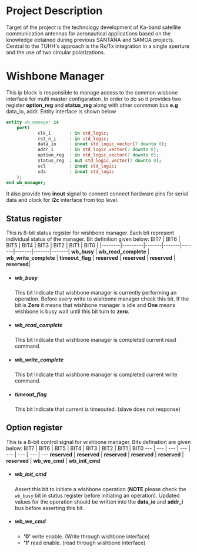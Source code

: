 # Project Description

Target of the project is the technology development of Ka-band satellite communication antennas for aeronautical applications based on the knowledge obtained during previous SANTANA and SAMOA projects. Central to the TUHH's approach is the Rx/Tx integration in a single aperture and the use of two circular polarizations.

# Wishbone Manager

This ip block is responsible to manage access to the common wisbone interface for multi master configaration. In order to do so it provides two register **option_reg** and **status_reg** along with other conmmon bus **e.g** data_io, addr. Entity interface is shown below
```vhdl
entity wb_manager is
	port(
			clk_i		: in std_logic;
			rst_n_i		: in std_logic;
			data_io 	: inout std_logic_vector(7 downto 0);
			addr_i 		: in std_logic_vector(7 downto 0);
			option_reg	: in std_logic_vector(7 downto 0);
			status_reg	: out std_logic_vector(7 downto 0);
			scl         : inout std_logic;	
			sda         : inout std_logic
	);
end wb_manager;
```

It also provide two **inout**  signal to connect  connect hardware pins for serial data and clock for **i2c** interface from top level. 

## Status register

This is 8-bit status register for wishbone manager. Each bit represent individual status of the manager. Bit definition given below:
BIT7     |  BIT6   | BIT5   | BIT4 | BIT3   | BIT2 | BIT1   | BIT0 |
|--------|---------|-------|-------|-------|-------|-------|-------|
**wb_busy** | **wb_read_complete** | **wb_write_complete** | **timeout_flag** | **reserved** | **reserved** | **reserved** | **reserved**|

- ##### wb_busy
    This bit  Indicate that wishbone manager is currently performing an operation. Before every write to wishbone manager check this bit. If the bit is **Zero** it means that wishbone manager is idle and **One** means wishbone is busy wait until this bit turn to **zero**.
- ##### wb_read_complete
    This bit  Indicate that wishbone manager is completed current read command.
- ##### wb_write_complete
    This bit  Indicate that wishbone manager is completed current write command.
- ##### timeout_flag
    This bit  Indicate that current is timeouted. (slave does not response)

## Option register 

This is a 8-bit control signal for wishbone manager. Bits defination are given below:
BIT7 | BIT6 | BIT5 | BIT4 | BIT3 | BIT2 | BIT1 | BIT0
--- | --- | --- | --- | --- | --- | --- | ---
**reserved** | **reserved** | **reserved** | **reserved** | **reserved** | **reserved** | **wb_we_cmd** | **wb_init_cmd**
 
- ##### wb_init_cmd
    Assert this bit to initiate a wishbone operation (**NOTE** please check the `wb_busy` bit in status register before initiating an operation). Updated values for the operation should be written into the **data_io** and **addr_i** bus before asserting this bit.

- ##### wb_we_cmd
   - **'0'** write enable. (Write through wishbone interface)
   - **'1'** read enable. (read through wishbone interface)















